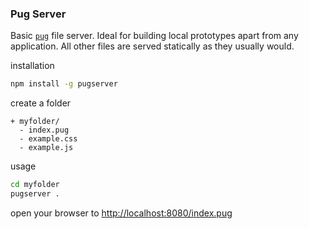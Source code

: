 ### Pug Server
Basic [`pug`](https://pugjs.org) file server. Ideal for building local prototypes apart from any application. All other files are served statically as they usually would.

installation
``` sh
npm install -g pugserver
```

create a folder

    + myfolder/
      - index.pug
      - example.css
      - example.js

usage
``` sh
cd myfolder
pugserver .
```

open your browser to [http://localhost:8080/index.pug](http://localhost:8080/index.pug)
